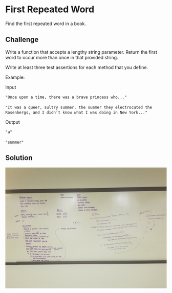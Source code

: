 # First Repeated Word
Find the first repeated word in a book.

## Challenge
Write a function that accepts a lengthy string parameter. Return the first word to occur more than once in that provided string.

Write at least three test assertions for each method that you define.

Example:

Input  
```
"Once upon a time, there was a brave princess who..."

"It was a queer, sultry summer, the summer they electrocuted the Rosenbergs, and I didn’t know what I was doing in New York..."
```

Output
```
"a"

"summer"
```

## Solution
![alt text](assets/repeated_word.jpg "flip-binary-tree")